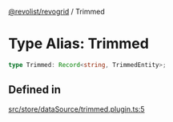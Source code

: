 [@revolist/revogrid](README.md) / Trimmed

# Type Alias: Trimmed

```ts
type Trimmed: Record<string, TrimmedEntity>;
```

## Defined in

[src/store/dataSource/trimmed.plugin.ts:5](https://github.com/revolist/revogrid/blob/93978cbf92b3c4002586c5528517b1ce86d856d9/src/store/dataSource/trimmed.plugin.ts#L5)
